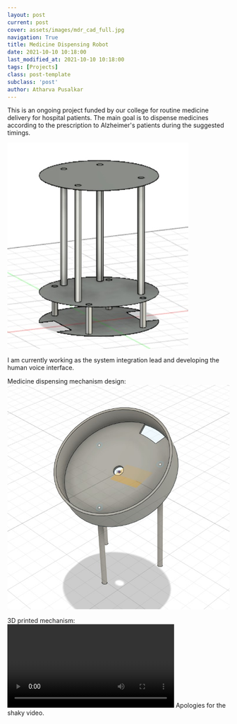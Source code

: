 ```yaml
---
layout: post
current: post
cover: assets/images/mdr_cad_full.jpg
navigation: True
title: Medicine Dispensing Robot
date: 2021-10-10 10:18:00
last_modified_at: 2021-10-10 10:18:00
tags: [Projects]
class: post-template
subclass: 'post'
author: Atharva Pusalkar
---
```


This is an ongoing project funded by our college for routine medicine delivery for hospital patients. The main goal is to dispense medicines according to the prescription to Alzheimer's patients during the suggested timings.

![assets/images/mdr_cad.jpg](assets/images/mdr_cad.jpg)

I am currently working as the system integration lead and developing the human voice interface.

Medicine dispensing mechanism design:
![Medicine base](assets/images/mdr_medicine_base.jpg)

3D printed mechanism:
<video width="75%" height="75%" controls="" loop="">
	<source src="assets/videos/mdr_dispensing.mp4" type="video/mp4">
    Your browser does not support the video tag.
</video>
Apologies for the shaky video.
